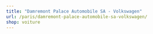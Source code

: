 ```yaml
---
title: "Damremont Palace Automobile SA - Volkswagen"
url: /paris/damremont-palace-automobile-sa-volkswagen/
shop: voiture
---
```

